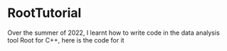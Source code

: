 # RootTutorial
Over the summer of 2022, I learnt how to write code in the data analysis tool Root for C++, here is the code for it 
